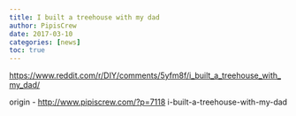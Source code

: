 ```yaml
---
title: I built a treehouse with my dad
author: PipisCrew
date: 2017-03-10
categories: [news]
toc: true
---
```


https://www.reddit.com/r/DIY/comments/5yfm8f/i_built_a_treehouse_with_my_dad/

origin - http://www.pipiscrew.com/?p=7118 i-built-a-treehouse-with-my-dad